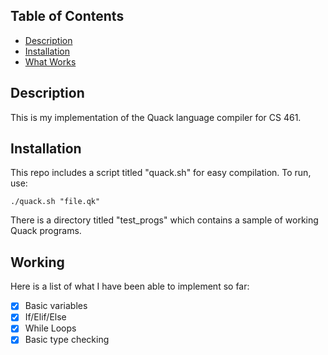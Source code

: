 ## Table of Contents

- [Description](#description)
- [Installation](#installation)
- [What Works](#working)

## Description
This is my implementation of the Quack language compiler for CS 461.


## Installation
This repo includes a script titled "quack.sh" for easy compilation. To run, use:

```console
./quack.sh "file.qk"
```

There is a directory titled "test_progs" which contains a sample of working Quack programs.


## Working

Here is a list of what I have been able to implement so far:

- [X] Basic variables
- [X] If/Elif/Else
- [X] While Loops
- [X] Basic type checking